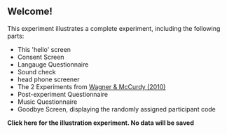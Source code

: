
## Welcome!

This experiment illustrates a complete experiment, including the following parts:

* This 'hello' screen
* Consent Screen
* Langauge Questionnaire
* Sound check
* head phone screener
* The 2 Experiments from [Wagner & McCurdy (2010)](https://pubmed.ncbi.nlm.nih.gov/20889149/)
* Post-experiment Questionnaire
* Music Questionnaire
* Goodbye Screen, displaying the randomly assigned participant code
 

**Click here for the illustration experiment. No data will be saved**
